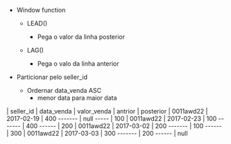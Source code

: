 - Window function

  - LEAD()

    - Pega o valor da linha posterior

  - LAG()
    - Pega o valo da linha anterior

- Particionar pelo seller_id
  - Ordernar data_venda ASC
    - menor data para maior data

| seller_id | data_venda | valor_venda | antrior | posterior
| 0011awd22 | 2017-02-19 | 400 ------- | null ----- | 100
| 0011awd22 | 2017-02-23 | 100 ------- | 400 ------ | 200
| 0011awd22 | 2017-03-02 | 200 ------- | 100 ------ | 300
| 0011awd22 | 2017-03-03 | 300 ------- | 200 ------ | null
